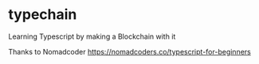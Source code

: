 # typechain

Learning Typescript by making a Blockchain with it

Thanks to Nomadcoder
https://nomadcoders.co/typescript-for-beginners